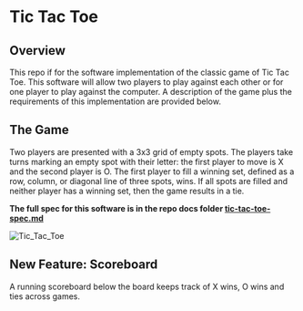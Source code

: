 # Tic Tac Toe

## Overview
This repo if for the software implementation of the classic game of Tic Tac
Toe. This software will allow two players to play against each other or for one player to play against the
computer. A description of the game plus the requirements of this implementation are provided below.

## The Game
Two players are presented with a 3x3 grid of empty spots. The players take turns marking an empty spot
with their letter: the first player to move is X and the second player is O. The first player to fill a winning
set, defined as a row, column, or diagonal line of three spots, wins. If all spots are filled and neither
player has a winning set, then the game results in a tie.

**The full spec for this software is in the repo docs folder [tic-tac-toe-spec.md](docs/tic-tac-toe-spec.md)**

![Tic_Tac_Toe](https://github.com/user-attachments/assets/f138a579-e3d0-4f0f-a6b6-08e2a419d6c0)

## New Feature: Scoreboard
A running scoreboard below the board keeps track of X wins, O wins and ties across games.
